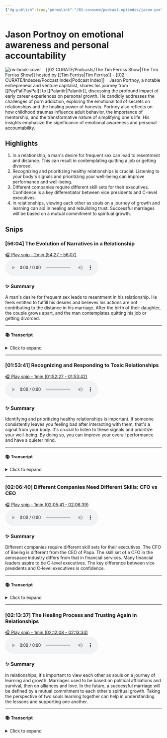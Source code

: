 ```yaml
---
{"dg-publish":true,"permalink":"/01-consume/podcast-episodes/jason-portnoy-on-emotional-awareness-and-personal-accountability/","title":"Jason Portnoy on emotional awareness and personal accountability","tags":["podcasts"]}
---
```


# Jason Portnoy on emotional awareness and personal accountability

![rw-book-cover](https://images.weserv.nl/?url=https%3A%2F%2Fcontent.production.cdn.art19.com%2Fimages%2F69%2F10%2F10%2Ffb%2F691010fb-625e-4abe-993c-a57228b28dbe%2F91cb53ae0d5dbb379b9dffecf0a772593891d0d09bbe6d90ee746edbdb79e3ec75584f2ceb8260e9f675a90c05419b9b99842a76905b686f0f51c1a9d3e227ab.jpeg&w=300&h=300)
 
 [[02 CURATE/Podcasts/The Tim Ferriss Show\|The Tim Ferriss Show]] hosted by [[Tim Ferriss\|Tim Ferriss]] - [[02 CURATE/Indexes/Podcast Index\|Podcast Index]]
 
 Jason Portnoy, a notable entrepreneur and venture capitalist, shares his journey from [[PayPal\|PayPal]] to [[Palantir\|Palantir]], discussing the profound impact of early career experiences on personal growth. He candidly addresses the challenges of porn addiction, exploring the emotional toll of secrets on relationships and the healing power of honesty. Portnoy also reflects on how childhood traumas influence adult behavior, the importance of mentorship, and the transformative nature of simplifying one's life. His insights emphasize the significance of emotional awareness and personal accountability.

## Highlights

  1. In a relationship, a man's desire for frequent sex can lead to resentment and distance. This can result in contemplating quitting a job or getting divorced.
  2. Recognizing and prioritizing healthy relationships is crucial. Listening to your body's signals and prioritizing your well-being can improve performance and well-being.
  3. Different companies require different skill sets for their executives. Confidence is a key differentiator between vice presidents and C-level executives.
  4. In relationships, viewing each other as souls on a journey of growth and learning can aid in healing and rebuilding trust. Successful marriages will be based on a mutual commitment to spiritual growth. 


## Snips


### [56:04] The Evolution of Narratives in a Relationship


[🎧 Play snip - 2min️ (54:27 - 56:07)](https://share.snipd.com/snip/78a6c5e9-4feb-464c-9cfc-d12d55b3ae8a)
<audio controls> <source src="https://rss.art19.com/episodes/1d001deb-e5c7-48c0-81c8-ff8f279d1399.mp3?rss_browser=BAhJIgpTbmlwZAY6BkVU--7de01baece82063bda1cca2dc0d698735fdbe34a#t=54:27,56:07"> </audio>




### ✨ Summary
A man's desire for frequent sex leads to resentment in his relationship. He feels entitled to fulfill his desires and believes his actions are not contributing to the distance in his marriage. After the birth of their daughter, the couple grows apart, and the man contemplates quitting his job or getting divorced.


---




#### 📚 Transcript
<details>
<summary>Click to expand</summary>
<blockquote><b>Jason Portnoy</b><br/><br/>Story was different. The story had evolved out of, in our relationship, I wanted to have sex more frequently than Anne-Marie did. And at some point, it turned into resentment that we're not having as much sex in our relationship as I want. And I'm a successful man and successful men go out and they get what they want. And so I am entitled to this thing that I want and I'm going to go out and get it because I deserve to. And that was the narrative I was telling myself in my head.</blockquote><br/><blockquote><b>Tim Ferriss</b><br/><br/>When did that change?</blockquote><br/><blockquote><b>Jason Portnoy</b><br/><br/>It changed about six months after our daughter was born and I had disappeared on her. And then our daughter was born, which is of course very, you know, is a big event in, in any family. And we were just far apart at that point. And I could feel that at the time I blamed it a lot on how much I was working, but that was the feeling of distance and the feeling I, I, I wasn't even, yes, I was doing these bad things, but They couldn't be contributing to the distance because she doesn't know about them. I mean, that doesn't make any sense. It sounds ridiculous when I say it, but that's the narrative that was playing in my head. And so about six months after our daughter was born, maybe seven months, we were so far apart. I felt like I either need to quit my job or I'm going to get divorced.</blockquote>
</details>



---


### [01:53:41] Recognizing and Responding to Toxic Relationships


[🎧 Play snip - 1min️ (01:52:27 - 01:53:42)](https://share.snipd.com/snip/4e4b76fd-15a2-4bb5-858e-3331ba70d3bf)
<audio controls> <source src="https://rss.art19.com/episodes/1d001deb-e5c7-48c0-81c8-ff8f279d1399.mp3?rss_browser=BAhJIgpTbmlwZAY6BkVU--7de01baece82063bda1cca2dc0d698735fdbe34a#t=01:52:27,01:53:42"> </audio>




### ✨ Summary
Identifying and prioritizing healthy relationships is important. If someone consistently leaves you feeling bad after interacting with them, that's a signal from your body. It's crucial to listen to these signals and prioritize your well-being. By doing so, you can improve your overall performance and have a quieter mind.


---




#### 📚 Transcript
<details>
<summary>Click to expand</summary>
<blockquote><b>Jason Portnoy</b><br/><br/>Let's take that last example. Cause this is one that I know people have tremendous difficulty with.</blockquote><br/><blockquote><b>Tim Ferriss</b><br/><br/>So, okay. You identify a relationship that's not serving you anymore. Let's for the sake of argument, just say it's not your most significant other. Right. Let's just say it's not that, but you identify friend X and you're just like, yeah, this is run its course. What do you do then?</blockquote><br/><blockquote><b>Jason Portnoy</b><br/><br/>I think for me that the signal is, there's a great quote from Maya Angelou. I'm probably going to get it wrong, but it's something like this. People will forget what you say. They will forget what you do, but they'll never forget how you make them feel. And if there's someone in your life, coworker, friend, family member, whatever, where every time you interacted with that person, you kind of leave the interaction, not feeling good. Yeah. That's your body's intelligence. That's what, when I say I want to embody my body more, I want to listen to those signals because the more I've done that, by the way, the better I feel like I perform in like a board meeting Or with an entrepreneur because I'm picking up on much subtler signals. If my mind is quieter and I'm picking that stuff up. So</blockquote>
</details>



---


### [02:06:40] Different Companies Need Different Skills: CFO vs CEO


[🎧 Play snip - 1min️ (02:05:41 - 02:06:39)](https://share.snipd.com/snip/1d44e2c7-821b-41bf-9fb3-de4c989eaf3b)
<audio controls> <source src="https://rss.art19.com/episodes/1d001deb-e5c7-48c0-81c8-ff8f279d1399.mp3?rss_browser=BAhJIgpTbmlwZAY6BkVU--7de01baece82063bda1cca2dc0d698735fdbe34a#t=02:05:41,02:06:39"> </audio>




### ✨ Summary
Different companies require different skill sets for their executives. The CFO of Boeing is different from the CEO of Papa. The skill set of a CFO in the aerospace industry differs from that in financial services. Many financial leaders aspire to be C-level executives. The key difference between vice presidents and C-level executives is confidence.


---




#### 📚 Transcript
<details>
<summary>Click to expand</summary>
<blockquote><b>Jason Portnoy</b><br/><br/>Yeah, so it's not a one size fits all thing, right? So different companies need different things. So the CFO of Boeing is probably a much different skill set than the CEO of PayPal. Or the CFO. Oh, sorry, CFO. The CFO of a company that's building airplanes or something else is different than the skill set of someone in financial services to some degree. So I have coached a lot of financial leaders from managers up to C-level. And the way I explain this to them, because you meet a lot of VPs in all different roles, VP of marketing or VP of finance, and they all think they, well, they want to be the C-level. So I'm the VP of finance. I want to be the CFO. I'm the VP of marketing. I want to be the CMO. What separates the VP from the C-level? In my opinion, the shorthand I give them is that the C stands for confidence. And</blockquote>
</details>



---


### [02:13:37] The Healing Process and Trusting Again in Relationships


[🎧 Play snip - 1min️ (02:12:08 - 02:13:34)](https://share.snipd.com/snip/cd65b433-7805-498d-90a7-2ed40083d305)
<audio controls> <source src="https://rss.art19.com/episodes/1d001deb-e5c7-48c0-81c8-ff8f279d1399.mp3?rss_browser=BAhJIgpTbmlwZAY6BkVU--7de01baece82063bda1cca2dc0d698735fdbe34a#t=02:12:08,02:13:34"> </audio>




### ✨ Summary
In relationships, it's important to view each other as souls on a journey of learning and growth. Marriages used to be based on political affiliations and survival, then on alliances and love. In the future, a successful marriage will be defined by a mutual commitment to each other's spiritual growth. Taking the perspective of two souls learning together can help in understanding the lessons and supporting one another.


---




#### 📚 Transcript
<details>
<summary>Click to expand</summary>
<blockquote><b>Jason Portnoy</b><br/><br/>Yeah. This actually fits in with a question you asked earlier that I didn't really get to, which is like the healing process and how do you trust someone again? And I think there's several different sides of it. One side is when you're looking at that other person maybe don't necessarily see them as that person in that moment but see them as a soul that's on a journey through this life that is learning Lessons and trying to figure out what those lessons are and trying to learn them so gary zukoff says this in seat of the soul that in the old days marriages were based on like maybe political Affiliation or maybe survival necessity in the very earliest earliest days and then it was like alliances and political stuff and then it was love you know we were in this phase where Marriage is all about love. But his feeling was that in the future, what will define a successful marriage is mutual commitment to each other's spiritual growth. If you can take yourself out of it for a moment and say, we are two souls moving through this lifetime together, and we're both learning lessons. What are these lessons? How can we learn from each other? How can we help each other? Then</blockquote>
</details>

